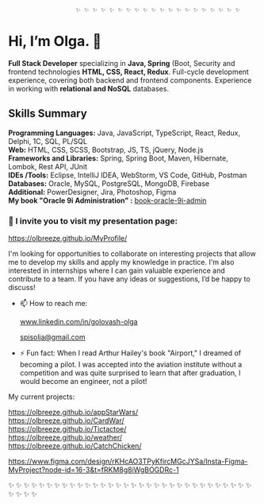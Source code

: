                        ✨ ✨ ✨ ✨ ✨ ✨ ✨ ✨ ✨ ✨ ✨ ✨ ✨ ✨ ✨ ✨ ✨ ✨ ✨ ✨
 
                                                   
   # Hi, I’m Olga. 👋

<b>Full Stack Developer</b> specializing in <b>Java, Spring</b> (Boot, Security and frontend technologies <b>HTML, CSS, React, Redux</b>. Full-cycle development experience, covering both backend and frontend components. Experience in working with <b>relational and NoSQL</b> databases.  

## Skills Summary  
<b>Programming Languages:</b> Java, JavaScript, TypeScript, React, Redux, Delphi, 1C, SQL, PL/SQL  
<b>Web:</b> HTML, CSS, SCSS, Bootstrap, JS, TS, jQuery, Node.js  
<b>Frameworks and Libraries:</b> Spring, Spring Boot, Maven, Hibernate, Lombok, Rest API, JUnit  
<b>IDEs /Tools:</b> Eclipse, IntelliJ IDEA, WebStorm, VS Code, GitHub, Postman  
<b>Databases:</b> Oracle, MySQL, PostgreSQL, MongoDB, Firebase  
<b>Additional:</b> PowerDesigner, Jira, Photoshop, Figma  
<b>My book "Oracle 9i Administration" :</b> <a href="http://deepedit.ru/book-oracle-9i-admin.html" target="_blank">book-oracle-9i-admin</a>  



### 👀 I invite you to visit my presentation page:

https://olbreeze.github.io/MyProfile/  

 I'm looking for opportunities to collaborate on interesting projects that allow me to develop my skills and apply my knowledge in practice.
 I'm also interested in internships where I can gain valuable experience and contribute to a team.
 If you have any ideas or suggestions, I’d be happy to discuss!
 
- 📫 How to reach me:
  
   www.linkedin.com/in/golovash-olga

  spisolja@gmail.com
  
- ⚡ Fun fact: When I read Arthur Hailey's book "Airport," I dreamed of becoming a pilot.
  I was accepted into the aviation institute without a competition and was
  quite surprised to learn that after graduation, I would become an engineer, not a pilot!

My current projects:  

https://olbreeze.github.io/appStarWars/    
https://olbreeze.github.io/CardWar/  
https://olbreeze.github.io/Tictactoe/    
https://olbreeze.github.io/weather/  
https://olbreeze.github.io/CatchChicken/  


https://www.figma.com/design/rKHcAO3TPyKfircMGcJYSa/Insta-Figma-MyProject?node-id=16-3&t=fRKM8g8iWgBOGDRc-1  
  
✨ ✨ ✨ ✨ ✨ ✨ ✨ ✨ ✨ ✨ ✨ ✨ ✨ ✨ ✨ ✨ ✨ ✨ ✨ ✨ ✨ ✨ ✨ ✨ ✨ ✨ ✨ ✨ ✨ ✨ ✨ ✨ ✨ ✨ ✨ ✨
<!---
OlBreeze/OlBreeze is a ✨ special ✨ repository because its `README.md` (this file) appears on your GitHub profile.
--->
